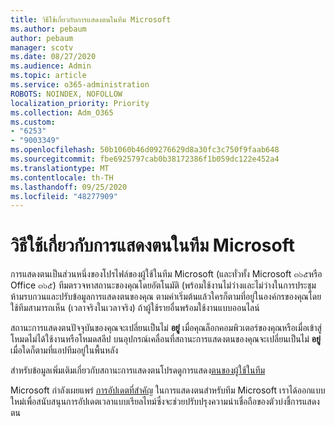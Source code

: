 ```yaml
---
title: วิธีใช้เกี่ยวกับการแสดงตนในทีม Microsoft
ms.author: pebaum
author: pebaum
manager: scotv
ms.date: 08/27/2020
ms.audience: Admin
ms.topic: article
ms.service: o365-administration
ROBOTS: NOINDEX, NOFOLLOW
localization_priority: Priority
ms.collection: Adm_O365
ms.custom:
- "6253"
- "9003349"
ms.openlocfilehash: 50b1060b46d09276629d8a30fc3c750f9faab648
ms.sourcegitcommit: fbe6925797cab0b38172386f1b059dc122e452a4
ms.translationtype: MT
ms.contentlocale: th-TH
ms.lasthandoff: 09/25/2020
ms.locfileid: "48277909"
---
```

# <a name="help-with-presence-in-microsoft-teams"></a>วิธีใช้เกี่ยวกับการแสดงตนในทีม Microsoft

การแสดงตนเป็นส่วนหนึ่งของโปรไฟล์ของผู้ใช้ในทีม Microsoft (และทั่วทั้ง Microsoft ๓๖๕หรือ Office ๓๖๕) ทีมตรวจหาสถานะของคุณโดยอัตโนมัติ (พร้อมใช้งานไม่ว่างและไม่ว่างในการประชุมห้ามรบกวนและปรับข้อมูลการแสดงตนของคุณ ตามค่าเริ่มต้นแล้วใครก็ตามที่อยู่ในองค์กรของคุณโดยใช้ทีมสามารถเห็น (เวลาจริงในเวลาจริง) ถ้าผู้ใช้รายอื่นพร้อมใช้งานแบบออนไลน์

สถานะการแสดงตนปัจจุบันของคุณจะเปลี่ยนเป็นไม่  **อยู่**  เมื่อคุณล็อกคอมพิวเตอร์ของคุณหรือเมื่อเข้าสู่โหมดไม่ได้ใช้งานหรือโหมดสลีป บนอุปกรณ์เคลื่อนที่สถานะการแสดงตนของคุณจะเปลี่ยนเป็นไม่ **อยู่**  เมื่อใดก็ตามที่แอปทีมอยู่ในพื้นหลัง

สำหรับข้อมูลเพิ่มเติมเกี่ยวกับสถานะการแสดงตนโปรดดูการแสดง[ตนของผู้ใช้ในทีม](https://docs.microsoft.com/microsoftteams/presence-admins)

Microsoft กำลังเผยแพร่  [การอัปเดตที่สำคัญ](https://www.microsoft.com/microsoft-365/roadmap?filters=Microsoft%20Teams&searchterms=presence) ในการแสดงตนสำหรับทีม Microsoft เราได้ออกแบบใหม่เพื่อสนับสนุนการอัปเดตเวลาแบบเรียลไทม์ซึ่งจะช่วยปรับปรุงความน่าเชื่อถือของตัวบ่งชี้การแสดงตน
